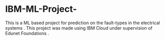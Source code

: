 # IBM-ML-Project-
This is a ML based project for prediction on the fault-types in the electrical systems . This project was made using IBM Cloud under supervision of Edunet Foundations . 
